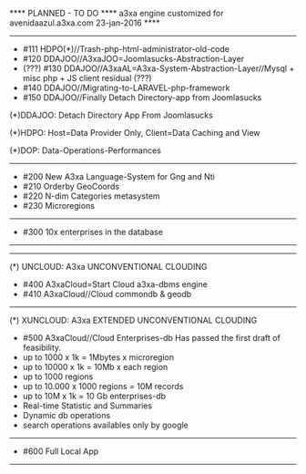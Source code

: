 **** PLANNED - TO DO ****
a3xa engine customized for avenidaazul.a3xa.com 
23-jan-2016 **** 
______________________________________________

* #111 HDPO(\*)//Trash-php-html-administrator-old-code
* #120 DDAJOO//A3xaJOO=Joomlasucks-Abstraction-Layer
* (???) #130 DDAJOO//A3xaAL=A3xa-System-Abstraction-Layer//Mysql + misc php + JS client residual (???)
* #140 DDAJOO//Migrating-to-LARAVEL-php-framework
* #150 DDAJOO//Finally Detach Directory-app from Joomlasucks 

(\*)DDAJOO: Detach Directory App From Joomlasucks

(\*)HDPO: Host=Data Provider Only, Client=Data Caching and View

(\*)DOP: Data-Operations-Performances
______________________________________________
* #200 New A3xa Language-System for Gng and Nti
* #210 Orderby GeoCoords 
* #220 N-dim Categories metasystem 
* #230 Microregions 

______________________________________________
* #300 10x enterprises in the database 

______________________________________________
______________________________________________
(\*) UNCLOUD: A3xa UNCONVENTIONAL CLOUDING
* #400 A3xaCloud=Start Cloud a3xa-dbms engine 
* #410 A3xaCloud//Cloud commondb & geodb 

______________________________________________
(\*) XUNCLOUD: A3xa EXTENDED UNCONVENTIONAL CLOUDING 
* #500 A3xaCloud//Cloud Enterprises-db
Has passed the first draft of feasibility.
* up to 1000 x 1k = 1Mbytes x microregion
* up to 10000 x 1k = 10Mb x each region
* up to 1000 regions
* up to 10.000 x 1000 regions = 10M records 
* up to 10M x 1k = 10 Gb enterprises-db  
* Real-time Statistic and Summaries
* Dynamic db operations
* search operations availables only by google
______________________________________________

* #600 Full Local App

______________________________________________

